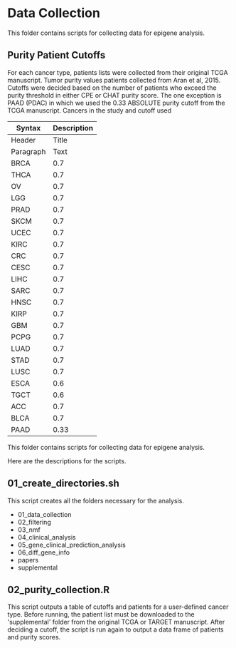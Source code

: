 # Data Collection

This folder contains scripts for collecting data for epigene analysis.

## Purity Patient Cutoffs

For each cancer type, patients lists were collected from their original TCGA manuscript. Tumor purity values patients collected from Aran et al, 2015. Cutoffs were decided based on the number of patients who exceed the purity threshold in either CPE or CHAT purity score. The one exception is PAAD (PDAC) in which we used the 0.33 ABSOLUTE purity cutoff from the TCGA manuscript.
Cancers in the study and cutoff used

| Syntax      | Description |
| ----------- | ----------- |
| Header      | Title       |
| Paragraph   | Text        |
| BRCA	| 0.7 |
| THCA |	0.7 |
| OV	| 0.7 |
| LGG	| 0.7 |
| PRAD	| 0.7 |
| SKCM	| 0.7 |
| UCEC	| 0.7 |
| KIRC	| 0.7 |
| CRC	| 0.7 |
| CESC	| 0.7 |
| LIHC	| 0.7 |
| SARC	| 0.7 |
| HNSC	| 0.7 |
| KIRP	| 0.7 |
| GBM	| 0.7 |
| PCPG	| 0.7 |
| LUAD	| 0.7 |
| STAD	| 0.7 |
| LUSC	| 0.7 |
| ESCA	| 0.6 |
| TGCT	| 0.6 |
| ACC	| 0.7 |
| BLCA	| 0.7 |
| PAAD	| 0.33 |

 
This folder contains scripts for collecting data for epigene analysis.

Here are the descriptions for the scripts.

## 01_create_directories.sh
This script creates all the folders necessary for the analysis.
- 01_data_collection
- 02_filtering
- 03_nmf
- 04_clinical_analysis
- 05_gene_clinical_prediction_analysis
- 06_diff_gene_info
- papers
- supplemental


## 02_purity_collection.R

This script outputs a table of cutoffs and patients for a user-defined cancer type. Before running, the patient list must be downloaded to the 'supplemental' folder from the original TCGA or TARGET manuscript.
After deciding a cutoff, the script is run again to output a data frame of patients and purity scores.


